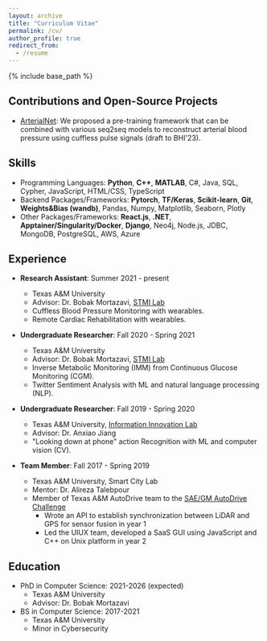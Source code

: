 ```yaml
---
layout: archive
title: "Curriculum Vitae"
permalink: /cv/
author_profile: true
redirect_from:
  - /resume
---
```


{% include base_path %}

## Contributions and Open-Source Projects

- [ArterialNet](https://github.com/stmilab/ArterialNet/): We proposed a pre-training framework that can be combined with various seq2seq models to reconstruct arterial blood pressure using cuffless pulse signals (draft to BHI'23).

## Skills

- Programming Languages: **Python**, **C++**, **MATLAB**, C#, Java, SQL, Cypher, JavaScript, HTML/CSS, TypeScript
- Backend Packages/Frameworks: **Pytorch**, **TF/Keras**, **Scikit-learn**, **Git**, **Weights&Bias (wandb)**, Pandas, Numpy, Matplotlib, Seaborn, Plotly
- Other Packages/Frameworks: **React.js**, **.NET**, **Apptainer/Singularity/Docker**, **Django**, Neo4j, Node.js, JDBC, MongoDB, PostgreSQL, AWS, Azure

## Experience

- **Research Assistant**: Summer 2021 - present
  - Texas A&M University
  - Advisor: Dr. Bobak Mortazavi, [STMI Lab](https://stmilab.github.io/)
  - Cuffless Blood Pressure Monitoring with wearables.
  - Remote Cardiac Rehabilitation with wearables.

- **Undergraduate Researcher**: Fall 2020 - Spring 2021
  - Texas A&M University
  - Advisor: Dr. Bobak Mortazavi, [STMI Lab](https://stmilab.github.io/)
  - Inverse Metabolic Monitoring (IMM) from Continuous Glucose Monitoring (CGM).
  - Twitter Sentiment Analysis with ML and natural language processing (NLP).

- **Undergraduate Researcher**: Fall 2019 - Spring 2020
  - Texas A&M University, [Information Innovation Lab](https://people.engr.tamu.edu/ajiang/index.html)
  - Advisor: Dr. Anxiao Jiang
  - "Looking down at phone" action Recognition with ML and computer vision (CV).

- **Team Member**: Fall 2017 - Spring 2019
  - Texas A&M University, Smart City Lab
  - Mentor: Dr. Alireza Talebpour
  - Member of Texas A&M AutoDrive team to the [SAE/GM AutoDrive Challenge](https://autodrivechallenge.com/)
    - Wrote an API to establish synchronization between LiDAR and GPS for sensor fusion in year 1
    - Led the UIUX team, developed a SaaS GUI using JavaScript and C++ on Unix platform in year 2

## Education

- PhD in Computer Science: 2021-2026 (expected)
  - Texas A&M University
  - Advisor: Dr. Bobak Mortazavi
- BS in Computer Science: 2017-2021
  - Texas A&M University
  - Minor in Cybersecurity
